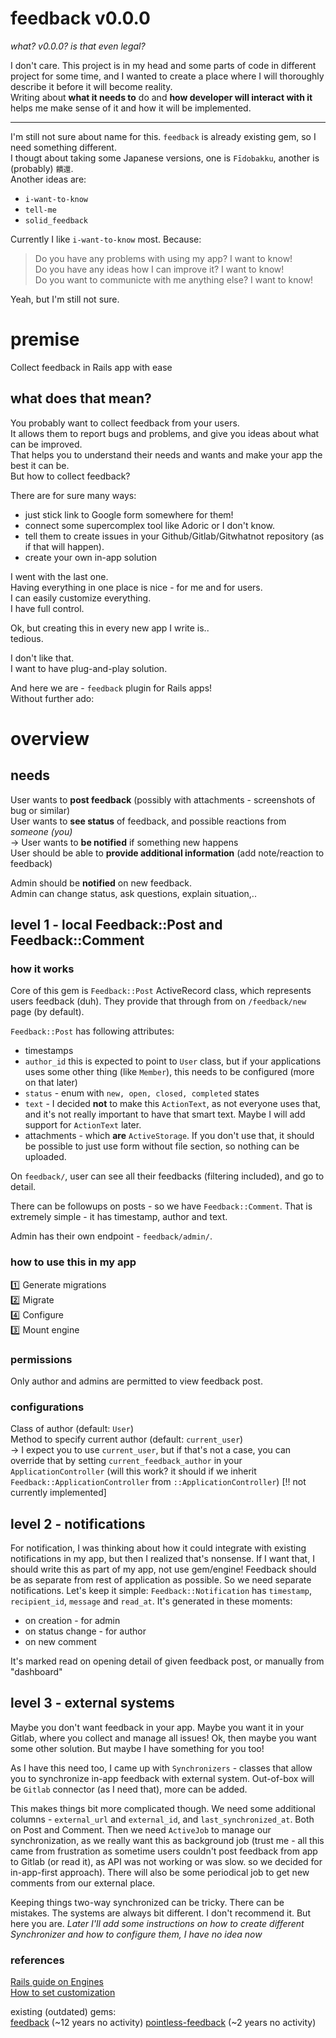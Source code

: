 # feedback v0.0.0
_what? v0.0.0? is that even legal?_  

I don't care.
This project is in my head and some parts of code in different project for some time, and I wanted to create a place where I will thoroughly describe it before it will become reality.  
Writing about **what it needs to** do and **how developer will interact with it** helps me make sense of it and how it will be implemented.

---

I'm still not sure about name for this.
`feedback` is already existing gem, so I need something different.  
I thougt about taking some Japanese versions, one is `Fīdobakku`, another is (probably) `饋還`.  
Another ideas are:
- `i-want-to-know`
- `tell-me`
- `solid_feedback`

Currently I like `i-want-to-know` most. Because:
> Do you have any problems with using my app? I want to know!  
> Do you have any ideas how I can improve it? I want to know!  
> Do you want to communicte with me anything else? I want to know!  

Yeah, but I'm still not sure.

# premise
Collect feedback in Rails app with ease

## what does that mean?
You probably want to collect feedback from your users.  
It allows them to report bugs and problems, and give you ideas about what can be improved.  
That helps you to understand their needs and wants and make your app the best it can be.  
But how to collect feedback?  

There are for sure many ways:
- just stick link to Google form somewhere for them!
- connect some supercomplex tool like Adoric or I don't know.
- tell them to create issues in your Github/Gitlab/Gitwhatnot repository (as if that will happen).
- create your own in-app solution

I went with the last one.  
Having everything in one place is nice - for me and for users.  
I can easily customize everything.  
I have full control.  

Ok, but creating this in every new app I write is..  
tedious.

I don't like that.  
I want to have plug-and-play solution.

And here we are - `feedback` plugin for Rails apps!  
Without further ado:

# overview

## needs
User wants to **post feedback** (possibly with attachments - screenshots of bug or similar)  
User wants to **see status** of feedback, and possible reactions from _someone (you)_  
  -> User wants to **be notified** if something new happens  
User should be able to **provide additional information** (add note/reaction to feedback)  

Admin should be **notified** on new feedback.  
Admin can change status, ask questions, explain situation,..  

## level 1 - local Feedback::Post and Feedback::Comment

### how it works
Core of this gem is `Feedback::Post` ActiveRecord class, which represents users feedback (duh).
They provide that through from on `/feedback/new` page (by default).

`Feedback::Post` has following attributes:
  - timestamps
  - `author_id`
    this is expected to point to `User` class, but if your applications uses some other thing (like `Member`), this needs to be configured (more on that later)
  - `status` - enum with `new, open, closed, completed` states
  - `text` - I decided **not** to make this `ActionText`, as not everyone uses that, and it's not really important to have that smart text. Maybe I will add support for `ActionText` later.
  - attachments - which **are** `ActiveStorage`. If you don't use that, it should be possible to just use form without file section, so nothing can be uploaded.

On `feedback/`, user can see all their feedbacks (filtering included), and go to detail.

There can be followups on posts - so we have `Feedback::Comment`. That is extremely simple - it has timestamp, author and text.

Admin has their own endpoint - `feedback/admin/`.


### how to use this in my app
:one: Generate migrations  
:two: Migrate  
:four: Configure  
:three: Mount engine  

### permissions
Only author and admins are permitted to view feedback post.

### configurations
Class of author (default: `User`)  
Method to specify current author (default: `current_user`)  
  -> I expect you to use `current_user`, but if that's not a case, you can override that by setting `current_feedback_author` in your `ApplicationController` (will this work? it should if we inherit `Feedback::ApplicationController`   from `::ApplicationController`)   [!! not currently implemented]

## level 2 - notifications

For notification, I was thinking about how it could integrate with existing notifications in my app, but then I realized that's nonsense. If I want that, I should write this as part of my app, not use gem/engine! Feedback should be as separate from rest of application as possible.
So we need separate notifications. Let's keep it simple:
`Feedback::Notification` has `timestamp`, `recipient_id`, `message` and `read_at`.
It's generated in these moments:
- on creation - for admin
- on status change - for author
- on new comment

It's marked read on opening detail of given feedback post, or manually from "dashboard"

## level 3 - external systems
Maybe you don't want feedback in your app. Maybe you want it in your Gitlab, where you collect and manage all issues!
Ok, then maybe you want some other solution. But maybe I have something for you too!

As I have this need too, I came up with `Synchronizers` - classes that allow you to synchronize in-app feedback with external system.
Out-of-box will be `Gitlab` connector (as I need that), more can be added.

This makes things bit more complicated though. We need some additional columns - `external_url` and `external_id`, and `last_synchronized_at`. Both on Post and Comment.
Then we need `ActiveJob` to manage our synchronization, as we really want this as background job (trust me - all this came from frustration as sometime users couldn't post feedback from app to Gitlab (or read it), as API was not working or was slow. so we decided for in-app-first approach).
There will also be some periodical job to get new comments from our external place.  

Keeping things two-way synchronized can be tricky. There can be mistakes. The systems are always bit different. I don't recommend it. But here you are. 
_Later I'll add some instructions on how to create different Synchronizer and how to configure them, I have no idea now_


### references
[Rails guide on Engines](https://guides.rubyonrails.org/engines.html)  
[How to set customization](https://medium.com/@asimadnan/using-a-model-provided-by-the-application-inside-rails-engine-cddc119749d2)  

existing (outdated) gems:  
[feedback]([url](https://github.com/jsboulanger/feedback)) (~12 years no activity)
[pointless-feedback]([url](https://github.com/vigetlabs/pointless-feedback)) (~2 years no activity)

